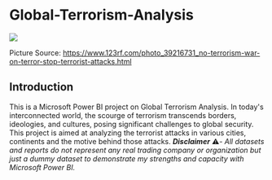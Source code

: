 # Global-Terrorism-Analysis
![](https://previews.123rf.com/images/illustratorkris/illustratorkris1504/illustratorkris150400263/39216731-no-terrorism-war-on-terror-stop-terrorist-attacks.jpg)

Picture Source: https://www.123rf.com/photo_39216731_no-terrorism-war-on-terror-stop-terrorist-attacks.html

## Introduction

This is a Microsoft Power BI project on Global Terrorism Analysis. In today's interconnected world, the scourge of terrorism transcends borders, ideologies, and cultures, posing significant challenges to global security.
This project is aimed at analyzing the terrorist attacks in various cities, continents and the motive behind those attacks.
**_Disclaimer_** ⚠️- _All datasets and reports do not represent any real trading company or organization but just a dummy dataset to demonstrate my strengths and capacity with Microsoft Power BI._
